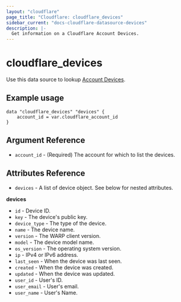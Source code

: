 ```yaml
---
layout: "cloudflare"
page_title: "Cloudflare: cloudflare_devices"
sidebar_current: "docs-cloudflare-datasource-devices"
description: |-
  Get information on a Cloudflare Account Devices.
---
```


# cloudflare_devices

Use this data source to lookup [Account Devices][1].

## Example usage

```hcl
data "cloudflare_devices" "devices" {
    account_id = var.cloudflare_account_id
}
```

## Argument Reference

* `account_id` - (Required) The account for which to list the devices.

## Attributes Reference

- `devices` - A list of device object. See below for nested attributes.

**devices**

- `id` - Device ID.
- `key` - The device's public key.
- `device_type` - The type of the device.
- `name` - The device name.
- `version` - The WARP client version.
- `model` - The device model name.
- `os_version` - The operating system version.
- `ip` - IPv4 or IPv6 address.
- `last_seen` - When the device was last seen.
- `created` - When the device was created.
- `updated` - When the device was updated.
- `user_id` - User's ID.
- `user_email` - User's email.
- `user_name` - User's Name.




[1]: https://api.cloudflare.com/#account-roles-properties
